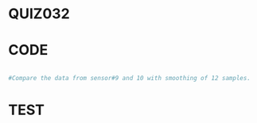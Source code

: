 # QUIZ032

# CODE

```.py

#Compare the data from sensor#9 and 10 with smoothing of 12 samples.


```


# TEST

